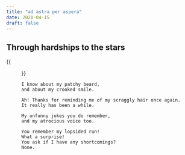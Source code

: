 ```yaml
---
title: "ad astra per aspera"
date: 2020-04-15
draft: false
---
```



## Through hardships to the stars
{{<figure src="/img/poems/ad_astra_per_aspera.jpg">}}

    I know about my patchy beard,
    and about my crooked smile.

    Ah! Thanks for reminding me of my scraggly hair once again.
    It really has been a while.

    My unfunny jokes you do remember,
    and my atrocious voice too.

    You remember my lopsided run!
    What a surprise!
    You ask if I have any shortcomings?
    None.